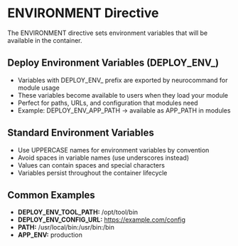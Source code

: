 # ENVIRONMENT Directive

The ENVIRONMENT directive sets environment variables that will be available in the container.

## Deploy Environment Variables (DEPLOY_ENV_)

- Variables with DEPLOY_ENV_ prefix are exported by neurocommand for module usage
- These variables become available to users when they load your module
- Perfect for paths, URLs, and configuration that modules need
- Example: DEPLOY_ENV_APP_PATH → available as APP_PATH in modules

## Standard Environment Variables

- Use UPPERCASE names for environment variables by convention
- Avoid spaces in variable names (use underscores instead)
- Values can contain spaces and special characters
- Variables persist throughout the container lifecycle

## Common Examples

- **DEPLOY_ENV_TOOL_PATH:** /opt/tool/bin
- **DEPLOY_ENV_CONFIG_URL:** https://example.com/config
- **PATH:** /usr/local/bin:/usr/bin:/bin
- **APP_ENV:** production